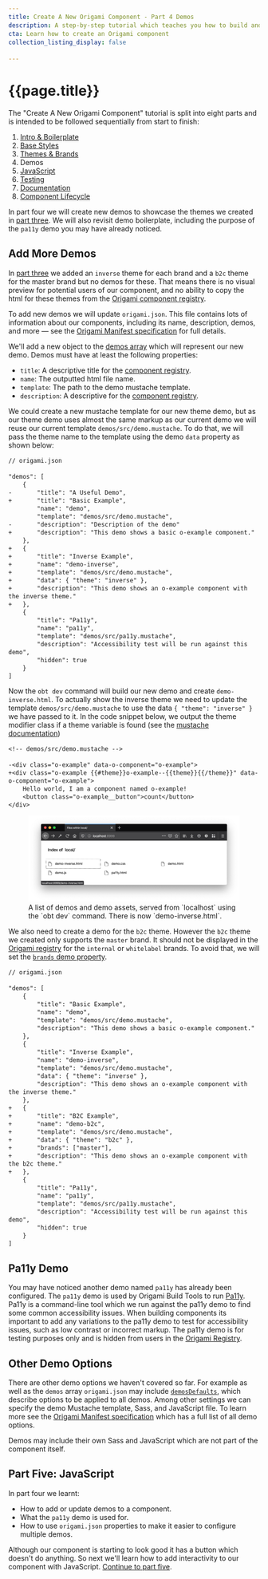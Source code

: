 ```yaml
---
title: Create A New Origami Component - Part 4 Demos
description: A step-by-step tutorial which teaches you how to build and deploy a new Origami component.
cta: Learn how to create an Origami component
collection_listing_display: false

---
```


# {{page.title}}

The "Create A New Origami Component" tutorial is split into eight parts and is intended to be followed sequentially from start to finish:
1. [Intro & Boilerplate](/docs/tutorials/create-a-new-component-part-1/)
2. [Base Styles](/docs/tutorials/create-a-new-component-part-2/)
3. [Themes & Brands](/docs/tutorials/create-a-new-component-part-3/)
4. Demos
5. [JavaScript](/docs/tutorials/create-a-new-component-part-5/)
6. [Testing](/docs/tutorials/create-a-new-component-part-6/)
7. [Documentation](/docs/tutorials/create-a-new-component-part-7/)
8. [Component Lifecycle](/docs/tutorials/create-a-new-component-part-8/)

In part four we will create new demos to showcase the themes we created in [part three](/docs/tutorials/create-a-new-component-part-3). We will also revisit demo boilerplate, including the purpose of the `pa11y` demo you may have already noticed.

## Add More Demos

In [part three](/docs/tutorials/create-a-new-component-part-3) we added an `inverse` theme for each brand and a `b2c` theme for the master brand but no demos for these. That means there is no visual preview for potential users of our component, and no ability to copy the html for these themes from the [Origami component registry](https://registry.origami.ft.com/components/).

To add new demos we will update `origami.json`. This file contains lots of information about our components, including its name, description, demos, and more — see the [Origami Manifest specification](/spec/v1/manifest/) for full details.

We'll add a new object to the [demos array](/spec/v1/manifest/#demos) which will represent our new demo. Demos must have at least the following properties:
- `title`: A descriptive title for the [component registry](https://registry.origami.ft.com/components).
- `name`: The outputted html file name.
- `template`: The path to the demo mustache template.
- `description`: A descriptive for the [component registry](https://registry.origami.ft.com/components).

We could create a new mustache template for our new theme demo, but as our theme demo uses almost the same markup as our current demo we will reuse our current template `demos/src/demo.mustache`. To do that, we will pass the theme name to the template using the demo `data` property as shown below:

<pre><code class="o-syntax-highlight--diff">// origami.json

"demos": [
	{
-		"title": "A Useful Demo",
+		"title": "Basic Example",
		"name": "demo",
		"template": "demos/src/demo.mustache",
-		"description": "Description of the demo"
+		"description": "This demo shows a basic o-example component."
	},
+	{
+		"title": "Inverse Example",
+		"name": "demo-inverse",
+		"template": "demos/src/demo.mustache",
+		"data": { "theme": "inverse" },
+		"description": "This demo shows an o-example component with the inverse theme."
+	},
	{
		"title": "Pa11y",
		"name": "pa11y",
		"template": "demos/src/pa11y.mustache",
		"description": "Accessibility test will be run against this demo",
		"hidden": true
	}
]
</code></pre>

Now the `obt dev` command will build our new demo and create `demo-inverse.html`. To actually show the inverse theme we need to update the template `demos/src/demo.mustache` to use the data `{ "theme": "inverse" }` we have passed to it. In the code snippet below, we output the theme modifier class if a theme variable is found (see the [mustache documentation](https://mustache.github.io/mustache.5.html))

<pre><code class="o-syntax-highlight--diff">&lt;!-- demos/src/demo.mustache -->

-&lt;div class="o-example" data-o-component="o-example">
+&lt;div class="o-example &#123;&#123;#theme}}o-example--&#123;&#123;theme}}&#123;&#123;/theme}}" data-o-component="o-example">
    Hello world, I am a component named o-example!
    &lt;button class="o-example__button">count&lt;/button>
&lt;/div>
</code></pre>

<figure>
	<img alt="" src="/assets/images/tutorial-new-component/hello-world-demo-11-demo.png" />
	<figcaption>
        A list of demos and demo assets, served from `localhost` using the `obt dev` command. There is now `demo-inverse.html`.
	</figcaption>
</figure>


We also need to create a demo for the `b2c` theme. However the `b2c` theme we created only supports the `master` brand. It should not be displayed in the [Origami registry](https://registry.origami.ft.com/components) for the `internal` or `whitelabel` brands. To avoid that, we will set the [`brands` demo property](/spec/v1/manifest/#demos).

<pre><code class="o-syntax-highlight--diff">// origami.json

"demos": [
	{
		"title": "Basic Example",
		"name": "demo",
		"template": "demos/src/demo.mustache",
		"description": "This demo shows a basic o-example component."
	},
	{
		"title": "Inverse Example",
		"name": "demo-inverse",
		"template": "demos/src/demo.mustache",
		"data": { "theme": "inverse" },
		"description": "This demo shows an o-example component with the inverse theme."
	},
+	{
+		"title": "B2C Example",
+		"name": "demo-b2c",
+		"template": "demos/src/demo.mustache",
+		"data": { "theme": "b2c" },
+		"brands": ["master"],
+		"description": "This demo shows an o-example component with the b2c theme."
+	},
	{
		"title": "Pa11y",
		"name": "pa11y",
		"template": "demos/src/pa11y.mustache",
		"description": "Accessibility test will be run against this demo",
		"hidden": true
	}
]
</code></pre>

## Pa11y Demo

You may have noticed another demo named `pa11y` has already been configured. The `pa11y` demo is used by Origami Build Tools to run [Pa11y](https://pa11y.org/). Pa11y is a command-line tool which we run against the pa11y demo to find some common accessibility issues. When building components its important to add any variations to the pa11y demo to test for accessibility issues, such as low contrast or incorrect markup. The pa11y demo is for testing purposes only and is hidden from users in the [Origami Registry](https://registry.origami.ft.com/components).

## Other Demo Options

There are other demo options we haven't covered so far. For example as well as the `demos` array `origami.json` may include [`demosDefaults`](/spec/v1/manifest/#demosdefaults), which describe options to be applied to all demos. Among other settings we can specify the demo Mustache template, Sass, and JavaScript file. To learn more see the [Origami Manifest specification](/spec/v1/manifest/) which has a full list of all demo options.

<aside>
Demos may include their own Sass and JavaScript which are not part of the component itself.
</aside>

## Part Five: JavaScript

In part four we learnt:

- How to add or update demos to a component.
- What the `pa11y` demo is used for.
- How to use `origami.json` properties to make it easier to configure multiple demos.

Although our component is starting to look good it has a button which doesn't do anything. So next we'll learn how to add interactivity to our component with JavaScript. [Continue to part five](/docs/tutorials/create-a-new-component-part-5).
